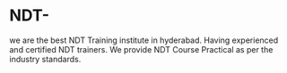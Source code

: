 # NDT-
we are the best NDT Training institute in hyderabad. Having experienced and certified NDT trainers. We provide NDT Course Practical as per the industry standards.
